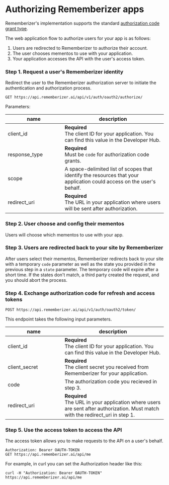 # Authorizing Rememberizer apps

Rememberizer's implementation supports the standard [authorization code grant type](https://tools.ietf.org/html/rfc6749#section-4.1).&#x20;

The web application flow to authorize users for your app is as follows:

1. Users are redirected to Rememberizer to authorize their account.
2. The user chooses mementos to use with your application.
3. Your application accesses the API with the user's access token.

### Step 1. Request a user's Rememberizer identity

Redirect the user to the Rememberizer authorization server to initiate the authentication and authorization process.

```
GET https://api.rememberizer.ai/api/v1/auth/oauth2/authorize/
```

Parameters:

<table><thead><tr><th width="165">name</th><th>description</th></tr></thead><tbody><tr><td>client_id</td><td><strong>Required</strong><br>The client ID for your application. You can find this value in the Developer Hub.</td></tr><tr><td>response_type</td><td><strong>Required</strong><br>Must be <code>code</code> for authorization code grants.</td></tr><tr><td>scope</td><td>A space-delimited list of scopes that identify the resources that your application could access on the user's behalf. </td></tr><tr><td>redirect_uri</td><td><strong>Required</strong><br>The URL in your application where users will be sent after authorization.</td></tr></tbody></table>

### Step 2. User choose and config their mementos

Users will choose which mementos to use with your app.&#x20;

### Step 3. Users are redirected back to your site by Rememberizer

After users select their mementos, Rememberizer redirects back to your site with a temporary `code`  parameter as well as the state you provided in the previous step in a `state` parameter. The temporary code will expire after a short time. If the states don't match, a third party created the request, and you should abort the process.

### Step 4. Exchange authorization code for refresh and access tokens

```
POST https://api.rememberizer.ai/api/v1/auth/oauth2/token/
```

This endpoint takes the following input parameters.

<table><thead><tr><th width="165">name</th><th>description</th></tr></thead><tbody><tr><td>client_id</td><td><strong>Required</strong><br>The client ID for your application. You can find this value in the Developer Hub.</td></tr><tr><td>client_secret</td><td><strong>Required</strong><br>The client secret you received from Rememberizer for your application.</td></tr><tr><td>code</td><td>The authorization code you recieved in step 3.</td></tr><tr><td>redirect_uri</td><td><strong>Required</strong><br>The URL in your application where users are sent after authorization. Must match with the redirect_uri in step 1.</td></tr></tbody></table>

### Step 5. Use the access token to access the API

The access token allows you to make requests to the API on a user's behalf.

```
Authorization: Bearer OAUTH-TOKEN
GET https://api.rememberizer.ai/api/me
```

For example, in curl you can set the Authorization header like this:

```shell
curl -H "Authorization: Bearer OAUTH-TOKEN" https://api.rememberizer.ai/api/me
```

